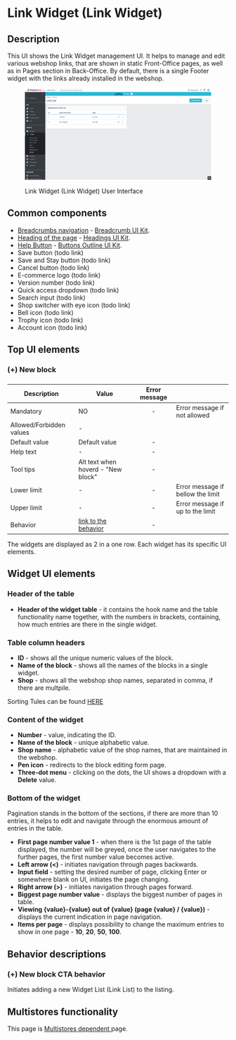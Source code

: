 # Link Widget (Link Widget)

## Description

This UI shows the Link Widget management UI. It helps to manage and edit various webshop links, that are shown in static Front-Office pages, as well as in Pages section in Back-Office. By default, there is a single Footer widget with the links already installed in the webshop.

<figure><img src="../../../../../../.gitbook/assets/image (2) (6).png" alt="Link Widget (Link Widget) User Interface"><figcaption><p>Link Widget (Link Widget) User Interface</p></figcaption></figure>

## Common components <a href="#common-components" id="common-components"></a>

* [Breadcrumbs navigation](broken-reference) - [Breadcrumb UI Kit](https://build.prestashop.com/prestashop-ui-kit/?path=/story/breadcrumb--breadcrumb).
* [Heading of the page](broken-reference) - [Headings UI Kit](https://build.prestashop.com/prestashop-ui-kit/?path=/story/headings--headings).
* [Help Button](broken-reference) - [Buttons Outline UI Kit](https://build.prestashop.com/prestashop-ui-kit/?path=/story/buttons--outline).
* Save button (todo link)
* Save and Stay button (todo link)
* Cancel button (todo link)
* E-commerce logo (todo link)
* Version number (todo link)
* Quick access dropdown (todo link)
* Search input (todo link)
* Shop switcher with eye icon (todo link)
* Bell icon (todo link)
* Trophy icon (todo link)
* Account icon (todo link)

## Top UI elements

### **(+) New block**&#x20;

### &#x20;

<table><thead><tr><th>Description</th><th>Value</th><th align="center">Error message</th><th data-hidden></th></tr></thead><tbody><tr><td>Mandatory</td><td>NO</td><td align="center">-</td><td>Error message if not allowed</td></tr><tr><td>Allowed/Forbidden values</td><td>-</td><td align="center"></td><td></td></tr><tr><td>Default value</td><td>Default value</td><td align="center">-</td><td></td></tr><tr><td>Help text</td><td>-</td><td align="center">-</td><td></td></tr><tr><td>Tool tips</td><td>Alt text when hoverd -  "New block"</td><td align="center">-</td><td></td></tr><tr><td>Lower limit</td><td>-</td><td align="center">-</td><td>Error message if bellow the limit</td></tr><tr><td>Upper limit</td><td>-</td><td align="center">-</td><td>Error message if up to the limit</td></tr><tr><td>Behavior</td><td><a href="link-widget-link-widget.md#+-new-block-cta">link to the behavior</a></td><td align="center">-</td><td></td></tr></tbody></table>

The widgets are displayed as 2 in a one row. Each widget has its specific UI elements.

## Widget UI elements

### Header of the table

* **Header of the widget table** - it contains the hook name and the table functionality name together, with the numbers in brackets, containing, how much entries are there in the single widget.

### Table column headers

* **ID** - shows all the unique numeric values of the block.
* **Name of the block** - shows all the names of the blocks in a single widget.
* **Shop** - shows all the webshop shop names, separated in comma, if there are multpile.

Sorting Tules can be found [HERE](https://app.gitbook.com/o/-MAz0PPl5s9ulE9xyliu/s/eRh5ljXXvELkmmdiRmg8/\~/changes/LBfyCScRUjOVa2zoG5Ub/functional-documentation/ux-ui/common-components/sorting-rule)

### Content of the widget

* **Number** - value, indicating the ID.
* **Name of the block** - unique alphabetic value.
* **Shop name** - alphabetic value of the shop names, that are maintained in the webshop.
* **Pen icon** - redirects to the block editing form page.
* **Three-dot menu** - clicking on the dots, the UI shows a dropdown with a **Delete** value.

### Bottom of the widget

Pagination stands in the bottom of the sections, if there are more than 10 entries, it helps to edit and navigate through the enormous amount of entries in the table.

* **First page number value 1** - when there is the 1st page of the table displayed, the number will be greyed, once the user navigates to the further pages, the first number value becomes active.
* **Left arrow (<)** - initiates navigation through pages backwards.
* **Input field** - setting the desired number of page, clicking Enter or somewhere blank on UI, initiates the page changing.
* **Right arrow (>)** - initiates navigation through pages forward.
* **Biggest page number value** - displays the biggest number of pages in table.
* **Viewing {value}-{value} out of {value} (page {value} / {value})** - displays the current indication in page navigation.
* **Items per page** - displays possibility to change the maximum entries to show in one page - **10**, **20**, **50**, **100**.

## Behavior descriptions

### **(+) New block CTA behavior**&#x20;

Initiates adding a new Widget List (Link List) to the listing.

## Multistores functionality

This page is [Multistores dependent ](../../../../common-components/multistores-dependent.md)page.
